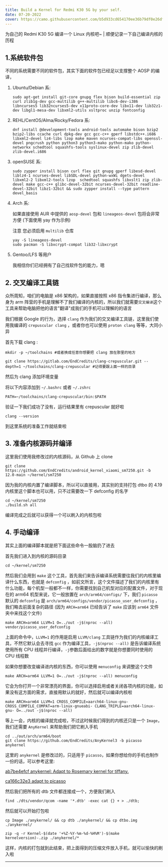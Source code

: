 ```yaml
---
title: Build a Kernel for Redmi K30 5G by your self.
date: 07-20-2022
cover: https://camo.githubusercontent.com/b5d933cd654170ee36b79df0e26df2bc772efa7c36bd2644f8a1cd7744061f69/68747470733a2f2f66646e322e67736d6172656e612e636f6d2f76762f706963732f7869616f6d692f7869616f6d692d7265646d692d6b33302d35672d322e6a7067
---
```


为自己的 Redmi K30 5G 编译一个 Linux 内核吧~ | 顺便记录一下自己编译内核的历程

<!-- More -->

## 1.系统软件包

不同的系统需要不同的软件包，其实下面的软件包已经足以支撑整个 AOSP 的编译，

1. Ubuntu/Debian 系:

    ```
    sudo apt-get install git-core gnupg flex bison build-essential zip curl zlib1g-dev gcc-multilib g++-multilib libc6-dev-i386 libncurses5 lib32ncurses5-dev x11proto-core-dev libx11-dev lib32z1-dev libgl1-mesa-dev libxml2-utils xsltproc unzip fontconfig
    ```

2. REHL/CentOS/Alma/Rocky/Fedora 系:

    ```
    dnf install @development-tools android-tools automake bison bzip2 bzip2-libs ccache curl dpkg-dev gcc gcc-c++ gperf libstdc++.i686 libxml2-devel lz4-libs lzop make maven ncurses-compat-libs openssl-devel pngcrush python python3 python3-mako python-mako python-networkx schedtool squashfs-tools syslinux-devel zip zlib-devel zlib-devel.i686 
    ```

3. openSUSE 系:

    ```
    sudo zypper install bison curl flex git gnupg gperf libesd-devel liblz4-1 ncurses-devel libSDL-devel python-wxWi dgets-devel libxml2-2 libxml2-tools lzop  schedtool squashfs libxslt1 zip zlib-devel make gcc-c++ glibc-devel-32bit ncurses-devel-32bit readline-devel-32bit libz1-32bit && sudo zypper install --type pattern devel_basis
    ```

4. Arch 系:

    如果直接使用 AUR 中提供的 ```aosp-devel``` 包和 ```lineageos-devel``` 包将会非常方便 (下面使用 yay 作为示例)

    注意 您必须启用 ```multilib``` 仓库

    ```
    yay -S lineageos-devel
    sudo pacman -S libxcrypt-compat lib32-libxcrypt
    ```

5. Gentoo/LFS 等用户
    
    我相信你们已经拥有了自己找软件包的能力，嗯

## 2. 交叉编译工具链

众所周知，咱们的电脑是 x86 架构的，如果直接按照 x86 指令集进行编译，那么身为 arm 阵营的手机是理解不了我们编译的内核的，所以我们就需要```交叉编译```这个工具来帮助电脑把他的语言"翻译"成我们的手机可以理解的的语言

我们根据 Google 的行为，选择 ```clang``` 作为我们的交叉编译工具链，这里我们使用我编译的 ```crepuscular clang``` ，或者你也可以使用 ```proton clang``` 等等，大同小异

首先下载 clang :

```
mkdir -p ~/toolchains #或者换成任意你想要把 clang 放在那里的地方

git clone https://gitlab.com/EndCredits/clang-crepuscular.git --depth=1 ~/toolchains/clang-crepuscular #记得要跟上面一样的目录
```

然后为 clang 添加环境变量

将以下内容添加到 ```~/.bashrc``` 或者 ```~/.zshrc```

```
PATH=~/toolchains/clang-crepuscular/bin:$PATH
```

验证一下我们成功了没有，运行结果里有 crepuscular 就好啦

```
clang --version
```

到这里系统的准备工作就结束啦


## 3. 准备内核源码并编译

这里我们使用我修改过的内核源码，从 Github 上 clone

```
git clone https://github.com/EndCredits/android_kernel_xiaomi_sm7250.git -b 12.0-main ~/kernel/sm7250
```

因为我的内核内置了编译脚本，所以可以直接用，其实别的支持打包 dtbo 的 4.19 内核里这个脚本也可以用，只不过需要改一下 defconfig 的名字

```
cd ~/kernel/sm7250
./build.sh all
```

编译完成之后就可以获得一个可以刷入的内核包啦

## 4. 手动编译

其实上面的编译脚本就是把下面这些命令一股脑扔了进去

首先我们进入到内核的源码目录

```
cd ~/kernel/sm7250
```

然后我们会用到 ```make``` 这个工具，首先我们来告诉编译系统需要往我们的内核里编译什么东西，也就是 ```defconfig``` ，如前文所言，这个文件描述了我们的内核里有什么功能，每个机型一般都不一样，你需要找到自己机型对应的配置文件，对于现在的 arm64 机型来说，它一般放置在 ```arch/arm64/configs/``` 下，我们 ```picasso``` 默认的 ```defconfig``` 是 ```arch/arm64/configs/vendor/picasso_user_defconfig``` ，我们略去前面复杂的路径 (因为 ```ARCH=arm64``` 已经告诉了 ```make``` 应该到 ```arm64``` 文件夹中来找这个文件)

```
make ARCH=arm64 LLVM=1 O=../out -j$(nproc --all) vendor/picasso_user_defconfig
```

上面的命令中，```LLVM=1``` 的作用是启用 ```LLVM/clang``` 工具链作为我们的内核编译工具，不然它默认会去寻找 ```gcc``` 作为编译工具，```-j$(nproc --all)``` 是告诉编译系统使用所有 CPU 线程并行编译，```-j```参数后面给出的数字就是你想要同时使用的 CPU 线程数

如果你想要改变编译进内核的东西，你可以使用 ```menuconfig``` 来调整这个文件

```
make ARCH=arm64 LLVM=1 O=../out -j$(nproc --all) menuconfig
```

它会为你打开一个非常漂亮的界面，你可以选择启用或者关闭各项内核的功能，如果没有这方面的需求，直接用默认的就好，然后就可以编译内核啦

```
make ARCH=arm64 LLVM=1 CROSS_COMPILE=aarch64-linux-gnu- CROSS_COMPILE_COMPAT=arm-linux-gnueabi- CLANG_TRIPLE=aarch64-linux-gnu- O=../out -j$(nproc --all)
```

等上一会，内核的编译就完成啦，不过这时候我们得到的内核还只是一个 ```Image```，我们还需要 ```AnyKernel``` 来帮助我们把它刷入手机

```
cd ../out/arch/arm64/boot
git clone https://github.com/EndCredits/AnyKernel3 -b picasso anykernel
```

这里的 ```anykernel``` 是修改过的，只适用于 ```picasso```，如果你想给你的手机也制作一份的话，可以参考这里: 

[ab7be4efcf     anykernel: Adapt to Rosemary kernel for tiffany.](https://github.com/EndCredits/AnyKernel3/commit/ab7be4efcf3b4d11ec33728501d361f63823d393)

[ca166c32e3     adapt to picasso](https://github.com/EndCredits/AnyKernel3/commit/ca166c32e3b98990b4747c446a7252ca6d760460)

然后我们把所有的 dtb 文件都连接成一个，方便我们刷入

```
find ./dts/vendor/qcom -name '*.dtb' -exec cat {} + > ./dtb;
```

然后就可以开始打包啦

```
cp Image ./anykernel/ && cp dtb ./anykernel/ && cp dtbo.img ./anykernel/

zip -q -r Kernel-$(date '+%Z-%Y-%m-%d-%H%M')-$(make kernelversion)-.zip ./anykernel/*
```

这样，内核的打包就到此结束，把上面得到的压缩文件放入手机，就可以愉快的刷入啦

---
